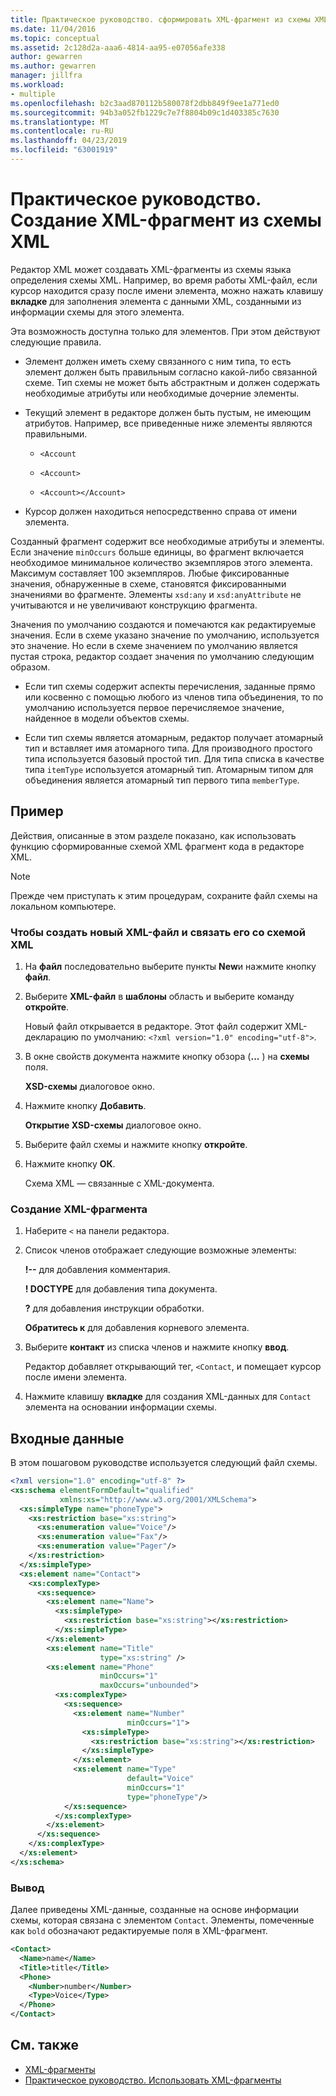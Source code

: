 ```yaml
---
title: Практическое руководство. сформировать XML-фрагмент из схемы XML
ms.date: 11/04/2016
ms.topic: conceptual
ms.assetid: 2c128d2a-aaa6-4814-aa95-e07056afe338
author: gewarren
ms.author: gewarren
manager: jillfra
ms.workload:
- multiple
ms.openlocfilehash: b2c3aad870112b580078f2dbb849f9ee1a771ed0
ms.sourcegitcommit: 94b3a052fb1229c7e7f8804b09c1d403385c7630
ms.translationtype: MT
ms.contentlocale: ru-RU
ms.lasthandoff: 04/23/2019
ms.locfileid: "63001919"
---
```

# <a name="how-to-generate-an-xml-snippet-from-an-xml-schema"></a>Практическое руководство. Создание XML-фрагмент из схемы XML

Редактор XML может создавать XML-фрагменты из схемы языка определения схемы XML. Например, во время работы XML-файл, если курсор находится сразу после имени элемента, можно нажать клавишу **вкладке** для заполнения элемента с данными XML, созданными из информации схемы для этого элемента.

Эта возможность доступна только для элементов. При этом действуют следующие правила.

- Элемент должен иметь схему связанного с ним типа, то есть элемент должен быть правильным согласно какой-либо связанной схеме. Тип схемы не может быть абстрактным и должен содержать необходимые атрибуты или необходимые дочерние элементы.

- Текущий элемент в редакторе должен быть пустым, не имеющим атрибутов. Например, все приведенные ниже элементы являются правильными.

    - `<Account`

    - `<Account>`

    - `<Account></Account>`

- Курсор должен находиться непосредственно справа от имени элемента.

Созданный фрагмент содержит все необходимые атрибуты и элементы. Если значение `minOccurs` больше единицы, во фрагмент включается необходимое минимальное количество экземпляров этого элемента. Максимум составляет 100 экземпляров. Любые фиксированные значения, обнаруженные в схеме, становятся фиксированными значениями во фрагменте. Элементы `xsd:any` и `xsd:anyAttribute` не учитываются и не увеличивают конструкцию фрагмента.

Значения по умолчанию создаются и помечаются как редактируемые значения. Если в схеме указано значение по умолчанию, используется это значение. Но если в схеме значением по умолчанию является пустая строка, редактор создает значения по умолчанию следующим образом.

- Если тип схемы содержит аспекты перечисления, заданные прямо или косвенно с помощью любого из членов типа объединения, то по умолчанию используется первое перечисляемое значение, найденное в модели объектов схемы.

- Если тип схемы является атомарным, редактор получает атомарный тип и вставляет имя атомарного типа. Для производного простого типа используется базовый простой тип. Для типа списка в качестве типа `itemType` используется атомарный тип. Атомарным типом для объединения является атомарный тип первого типа `memberType`.

## <a name="example"></a>Пример

 Действия, описанные в этом разделе показано, как использовать функцию сформированные схемой XML фрагмент кода в редакторе XML.

> [!NOTE]
> Прежде чем приступать к этим процедурам, сохраните файл схемы на локальном компьютере.

### <a name="to-create-a-new-xml-file-and-associate-it-with-an-xml-schema"></a>Чтобы создать новый XML-файл и связать его со схемой XML

1. На **файл** последовательно выберите пункты **New**и нажмите кнопку **файл**.

2. Выберите **XML-файл** в **шаблоны** область и выберите команду **откройте**.

     Новый файл открывается в редакторе. Этот файл содержит XML-декларацию по умолчанию: `<?xml version="1.0" encoding="utf-8">`.

3. В окне свойств документа нажмите кнопку обзора (**...** ) на **схемы** поля.

     **XSD-схемы** диалоговое окно.

4. Нажмите кнопку **Добавить**.

     **Открытие XSD-схемы** диалоговое окно.

5. Выберите файл схемы и нажмите кнопку **откройте**.

6. Нажмите кнопку **ОК**.

     Схема XML — связанные с XML-документа.

### <a name="to-generate-an-xml-snippet"></a>Создание XML-фрагмента

1. Наберите `<` на панели редактора.

2. Список членов отображает следующие возможные элементы:

     **!--** для добавления комментария.

     **! DOCTYPE** для добавления типа документа.

     **?** для добавления инструкции обработки.

     **Обратитесь к** для добавления корневого элемента.

3. Выберите **контакт** из списка членов и нажмите кнопку **ввод**.

     Редактор добавляет открывающий тег, `<Contact`, и помещает курсор после имени элемента.

4. Нажмите клавишу **вкладке** для создания XML-данных для `Contact` элемента на основании информации схемы.

## <a name="input"></a>Входные данные

 В этом пошаговом руководстве используется следующий файл схемы.

```xml
<?xml version="1.0" encoding="utf-8" ?>
<xs:schema elementFormDefault="qualified"
           xmlns:xs="http://www.w3.org/2001/XMLSchema">
  <xs:simpleType name="phoneType">
    <xs:restriction base="xs:string">
      <xs:enumeration value="Voice"/>
      <xs:enumeration value="Fax"/>
      <xs:enumeration value="Pager"/>
    </xs:restriction>
  </xs:simpleType>
  <xs:element name="Contact">
    <xs:complexType>
      <xs:sequence>
        <xs:element name="Name">
          <xs:simpleType>
            <xs:restriction base="xs:string"></xs:restriction>
          </xs:simpleType>
        </xs:element>
        <xs:element name="Title"
                    type="xs:string" />
        <xs:element name="Phone"
                    minOccurs="1"
                    maxOccurs="unbounded">
          <xs:complexType>
            <xs:sequence>
              <xs:element name="Number"
                          minOccurs="1">
                <xs:simpleType>
                  <xs:restriction base="xs:string"></xs:restriction>
                </xs:simpleType>
              </xs:element>
              <xs:element name="Type"
                          default="Voice"
                          minOccurs="1"
                          type="phoneType"/>
            </xs:sequence>
          </xs:complexType>
        </xs:element>
      </xs:sequence>
    </xs:complexType>
  </xs:element>
</xs:schema>
```

### <a name="output"></a>Вывод

 Далее приведены XML-данные, созданные на основе информации схемы, которая связана с элементом `Contact`. Элементы, помеченные как `bold` обозначают редактируемые поля в XML-фрагмент.

```xml
<Contact>
  <Name>name</Name>
  <Title>title</Title>
  <Phone>
    <Number>number</Number>
    <Type>Voice</Type>
  </Phone>
</Contact>
```

## <a name="see-also"></a>См. также

- [XML-фрагменты](../xml-tools/xml-snippets.md)
- [Практическое руководство. Использовать XML-фрагменты](../xml-tools/how-to-use-xml-snippets.md)